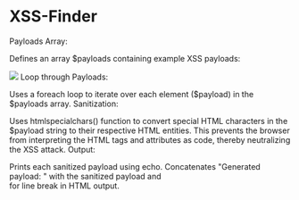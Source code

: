 # XSS-Finder
Payloads Array:

Defines an array $payloads containing example XSS payloads:
<script>alert("XSS")</script>
<img src="x" onerror="alert('XSS')">
<body onload="alert('XSS')">
Loop through Payloads:

Uses a foreach loop to iterate over each element ($payload) in the $payloads array.
Sanitization:

Uses htmlspecialchars() function to convert special HTML characters in the $payload string to their respective HTML entities.
This prevents the browser from interpreting the HTML tags and attributes as code, thereby neutralizing the XSS attack.
Output:

Prints each sanitized payload using echo.
Concatenates "Generated payload: " with the sanitized payload and <br> for line break in HTML output.

